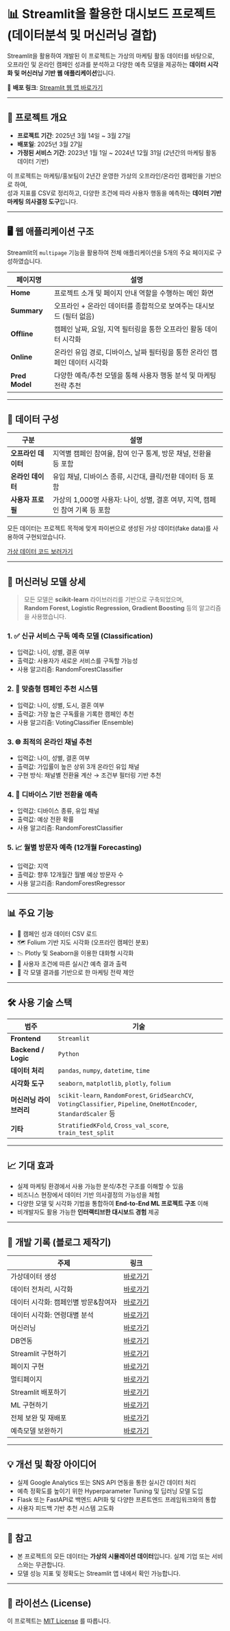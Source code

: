 # 📊 Streamlit을 활용한 대시보드 프로젝트 (데이터분석 및 머신러닝 결합)

Streamlit을 활용하여 개발된 이 프로젝트는 가상의 마케팅 활동 데이터를 바탕으로,  
오프라인 및 온라인 캠페인 성과를 분석하고 다양한 예측 모델을 제공하는 **데이터 시각화 및 머신러닝 기반 웹 애플리케이션**입니다.

🔗 **배포 링크**: [Streamlit 웹 앱 바로가기](https://apprjgroup3-dtiyavdpz8ywuhdu6nhint.Streamlit.app/)

---

## 📅 프로젝트 개요

- **프로젝트 기간**: 2025년 3월 14일 ~ 3월 27일  
- **배포일**: 2025년 3월 27일  
- **가정된 서비스 기간**: 2023년 1월 1일 ~ 2024년 12월 31일 (2년간의 마케팅 활동 데이터 기반)

이 프로젝트는 마케팅/홍보팀이 2년간 운영한 가상의 오프라인/온라인 캠페인을 기반으로 하여,  
성과 지표를 CSV로 정리하고, 다양한 조건에 따라 사용자 행동을 예측하는 **데이터 기반 마케팅 의사결정 도구**입니다.

---

## 🖥️ 웹 애플리케이션 구조

Streamlit의 `multipage` 기능을 활용하여 전체 애플리케이션을 5개의 주요 페이지로 구성하였습니다.

| 페이지명        | 설명 |
|-----------------|------|
| **Home**        | 프로젝트 소개 및 페이지 안내 역할을 수행하는 메인 화면 |
| **Summary**     | 오프라인 + 온라인 데이터를 종합적으로 보여주는 대시보드 (필터 없음) |
| **Offline**     | 캠페인 날짜, 요일, 지역 필터링을 통한 오프라인 활동 데이터 시각화 |
| **Online**      | 온라인 유입 경로, 디바이스, 날짜 필터링을 통한 온라인 캠페인 데이터 시각화 |
| **Pred Model**  | 다양한 예측/추천 모델을 통해 사용자 행동 분석 및 마케팅 전략 추천 |

---

## 📁 데이터 구성

| 구분       | 설명 |
|------------|------|
| **오프라인 데이터** | 지역별 캠페인 참여율, 참여 인구 통계, 방문 채널, 전환율 등 포함 |
| **온라인 데이터** | 유입 채널, 디바이스 종류, 시간대, 클릭/전환 데이터 등 포함 |
| **사용자 프로필** | 가상의 1,000명 사용자: 나이, 성별, 결혼 여부, 지역, 캠페인 참여 기록 등 포함 |

모든 데이터는 프로젝트 목적에 맞게 파이썬으로 생성된 가상 데이터(fake data)를 사용하여 구현되었습니다.

[가상 데이터 코드 보러가기](https://github.com/jjjjunn/fake_data_for_streamlit_prj)

---

## 🤖 머신러닝 모델 상세

> 모든 모델은 **scikit-learn** 라이브러리를 기반으로 구축되었으며,  
> **Random Forest, Logistic Regression, Gradient Boosting** 등의 알고리즘을 사용했습니다.

### 1. ✅ 신규 서비스 구독 예측 모델 (Classification)
- 입력값: 나이, 성별, 결혼 여부
- 출력값: 사용자가 새로운 서비스를 구독할 가능성
- 사용 알고리즘: RandomForestClassifier

### 2. 🎯 맞춤형 캠페인 추천 시스템
- 입력값: 나이, 성별, 도시, 결혼 여부
- 출력값: 가장 높은 구독률을 기록한 캠페인 추천
- 사용 알고리즘: VotingClassifier (Ensemble)

### 3. 🌐 최적의 온라인 채널 추천
- 입력값: 나이, 성별, 결혼 여부
- 출력값: 가입률이 높은 상위 3개 온라인 유입 채널
- 구현 방식: 채널별 전환율 계산 → 조건부 필터링 기반 추천

### 4. 📲 디바이스 기반 전환율 예측
- 입력값: 디바이스 종류, 유입 채널
- 출력값: 예상 전환 확률
- 사용 알고리즘: RandomForestClassifier

### 5. 📈 월별 방문자 예측 (12개월 Forecasting)
- 입력값: 지역
- 출력값: 향후 12개월간 월별 예상 방문자 수
- 사용 알고리즘: RandomForestRegressor

---

## 📊 주요 기능

- 📂 캠페인 성과 데이터 CSV 로드
- 🗺️ Folium 기반 지도 시각화 (오프라인 캠페인 분포)
- 📉 Plotly 및 Seaborn을 이용한 대화형 시각화
- 🧠 사용자 조건에 따른 실시간 예측 결과 출력
- 🧩 각 모델 결과를 기반으로 한 마케팅 전략 제안

---

## 🛠️ 사용 기술 스택

| 범주       | 기술 |
|------------|------|
| **Frontend** | `Streamlit` |
| **Backend / Logic** | `Python` |
| **데이터 처리** | `pandas`, `numpy`, `datetime`, `time` |
| **시각화 도구** | `seaborn`, `matplotlib`, `plotly`, `folium` |
| **머신러닝 라이브러리** | `scikit-learn`, `RandomForest`, `GridSearchCV`, `VotingClassifier`, `Pipeline`, `OneHotEncoder`, `StandardScaler` 등 |
| **기타** | `StratifiedKFold`, `Cross_val_score`, `train_test_split` |

---

## 📈 기대 효과

- 실제 마케팅 환경에서 사용 가능한 분석/추천 구조를 이해할 수 있음  
- 비즈니스 현장에서 데이터 기반 의사결정의 가능성을 체험  
- 다양한 모델 및 시각화 기법을 통합하여 **End-to-End ML 프로젝트 구조** 이해  
- 비개발자도 활용 가능한 **인터랙티브한 대시보드 경험** 제공

---

## 📝 개발 기록 (블로그 제작기)

| 주제 | 링크 |
|------|------|
|가상데이터 생성 | [바로가기](https://puppy-foot-it.tistory.com/722) |
|데이터 전처리, 시각화 | [바로가기](https://puppy-foot-it.tistory.com/734) |
|데이터 시각화: 캠페인별 방문&참여자 | [바로가기](https://puppy-foot-it.tistory.com/735) |
|데이터 시각화: 연령대별 분석 | [바로가기](https://puppy-foot-it.tistory.com/736) |
|머신러닝 | [바로가기](https://puppy-foot-it.tistory.com/737) |
|DB연동 | [바로가기](https://puppy-foot-it.tistory.com/738) |
|Streamlit 구현하기 | [바로가기](https://puppy-foot-it.tistory.com/739) |
|페이지 구현 | [바로가기](https://puppy-foot-it.tistory.com/740) |
|멀티페이지 | [바로가기](https://puppy-foot-it.tistory.com/741) |
|Streamlit 배포하기 | [바로가기](https://puppy-foot-it.tistory.com/742) |
|ML 구현하기 | [바로가기](https://puppy-foot-it.tistory.com/743) |
|전체 보완 및 재배포 | [바로가기](https://puppy-foot-it.tistory.com/722) |
|예측모델 보완하기 | [바로가기](https://puppy-foot-it.tistory.com/926) |

---

## 💡 개선 및 확장 아이디어

- 실제 Google Analytics 또는 SNS API 연동을 통한 실시간 데이터 처리  
- 예측 정확도를 높이기 위한 Hyperparameter Tuning 및 딥러닝 모델 도입  
- Flask 또는 FastAPI로 백엔드 API화 및 다양한 프론트엔드 프레임워크와의 통합  
- 사용자 피드백 기반 추천 시스템 고도화

---

## 📌 참고

- 본 프로젝트의 모든 데이터는 **가상의 시뮬레이션 데이터**입니다. 실제 기업 또는 서비스와는 무관합니다.
- 모델 성능 지표 및 정확도는 Streamlit 앱 내에서 확인 가능합니다.

---

## 📜 라이선스 (License)

이 프로젝트는 [MIT License](LICENSE) 를 따릅니다.
